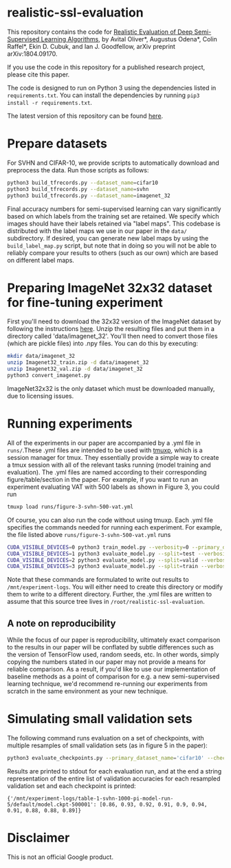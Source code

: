 # realistic-ssl-evaluation

This repository contains the code for
[Realistic Evaluation of Deep Semi-Supervised Learning Algorithms](https://arxiv.org/abs/1804.09170), by Avital Oliver\*, Augustus Odena\*, Colin Raffel\*, Ekin D. Cubuk, and Ian J. Goodfellow, arXiv preprint arXiv:1804.09170.

If you use the code in this repository for a published research project, please cite this paper.

The code is designed to run on Python 3 using the dependencies listed in `requirements.txt`.
You can install the dependencies by running `pip3 install -r requirements.txt`.

The latest version of this repository can be found
[here](https://github.com/brain-research/realistic-ssl-evaluation).

# Prepare datasets

For SVHN and CIFAR-10, we provide scripts to automatically download and preprocess the data.
Run those scripts as follows:

```sh
python3 build_tfrecords.py --dataset_name=cifar10
python3 build_tfrecords.py --dataset_name=svhn
python3 build_tfrecords.py --dataset_name=imagenet_32
```

Final accuracy numbers for semi-supervised learning can vary significantly based on which labels from the training set are retained.
We specify which images should have their labels retained via "label maps".
This codebase is distributed with the label maps we use in our paper in the `data/` subdirectory.
If desired, you can generate new label maps by using the `build_label_map.py` script, but note that in doing so you will not be able to reliably compare your results to others (such as our own) which are based on different label maps.

# Preparing ImageNet 32x32 dataset for fine-tuning experiment

First you'll need to download the 32x32 version of the ImageNet dataset by following the instructions [here](https://patrykchrabaszcz.github.io/Imagenet32/).
Unzip the resulting files and put them in a directory called 'data/imagenet_32'.
You'll then need to convert those files (which are pickle files) into .npy files.
You can do this by executing:

```sh
mkdir data/imagenet_32
unzip Imagenet32_train.zip -d data/imagenet_32
unzip Imagenet32_val.zip -d data/imagenet_32
python3 convert_imagenet.py
```

ImageNet32x32 is the only dataset which must be downloaded manually, due to licensing issues.

# Running experiments

All of the experiments in our paper are accompanied by a .yml file in `runs/`.These .yml files are intended to be used with [tmuxp](https://github.com/tmux-python/tmuxp), which is a session manager for tmux.
They essentially provide a simple way to create a tmux session with all of the relevant tasks running (model training and evaluation).
The .yml files are named according to their corresponding figure/table/section in the paper.
For example, if you want to run an experiment evaluating VAT with 500 labels as shown in Figure 3, you could run

```sh
tmuxp load runs/figure-3-svhn-500-vat.yml
```

Of course, you can also run the code without using tmuxp.
Each .yml file specifies the commands needed for running each experiment.
For example, the file listed above `runs/figure-3-svhn-500-vat.yml` runs

```sh
CUDA_VISIBLE_DEVICES=0 python3 train_model.py --verbosity=0 --primary_dataset_name='svhn' --secondary_dataset_name='svhn' --root_dir=/mnt/experiment-logs/figure-3-svhn-500-vat --n_labeled=500 --consistency_model=vat --hparam_string=""  2>&1 | tee /mnt/experiment-logs/figure-3-svhn-500-vat_train.log
CUDA_VISIBLE_DEVICES=1 python3 evaluate_model.py --split=test --verbosity=0 --primary_dataset_name='svhn' --root_dir=/mnt/experiment-logs/figure-3-svhn-500-vat --consistency_model=vat --hparam_string=""  2>&1 | tee /mnt/experiment-logs/figure-3-svhn-500-vat_eval_test.log
CUDA_VISIBLE_DEVICES=2 python3 evaluate_model.py --split=valid --verbosity=0 --primary_dataset_name='svhn' --root_dir=/mnt/experiment-logs/figure-3-svhn-500-vat --consistency_model=vat --hparam_string=""  2>&1 | tee /mnt/experiment-logs/figure-3-svhn-500-vat_eval_valid.log
CUDA_VISIBLE_DEVICES=3 python3 evaluate_model.py --split=train --verbosity=0 --primary_dataset_name='svhn' --root_dir=/mnt/experiment-logs/figure-3-svhn-500-vat --consistency_model=vat --hparam_string=""  2>&1 | tee /mnt/experiment-logs/figure-3-svhn-500-vat_eval_train.log
```

Note that these commands are formulated to write out results to `/mnt/experiment-logs`.
You will either need to create this directory or modify them to write to a different directory.
Further, the .yml files are written to assume that this source tree lives in `/root/realistic-ssl-evaluation`.

## A note on reproducibility

While the focus of our paper is reproducibility, ultimately exact comparison to the results in our paper will be conflated by subtle differences such as the version of TensorFlow used, random seeds, etc.
In other words, simply copying the numbers stated in our paper may not provide a means for reliable comparison.
As a result, if you'd like to use our implementation of baseline methods as a point of comparison for e.g. a new semi-supervised learning technique, we'd recommend re-running our experiments from scratch in the same environment as your new technique.

# Simulating small validation sets

The following command runs evaluation on a set of checkpoints, with multiple resamples of small
validation sets (as in figure 5 in the paper):

```sh
python3 evaluate_checkpoints.py --primary_dataset_name='cifar10' --checkpoints='/mnt/experiment-logs/section-4-3-cifar-fine-tuning/default/model.ckpt-1000000,/mnt/.../model.ckpt-...,...'
```

Results are printed to stdout for each evaluation run, and at the end a string representation of the entire list
of validation accuracies for each resampled validation set and each checkpoint is printed:

```
{'/mnt/experiment-logs/table-1-svhn-1000-pi-model-run-5/default/model.ckpt-500001': [0.86, 0.93, 0.92, 0.91, 0.9, 0.94, 0.91, 0.88, 0.88, 0.89]}
```

# Disclaimer

This is not an official Google product.
